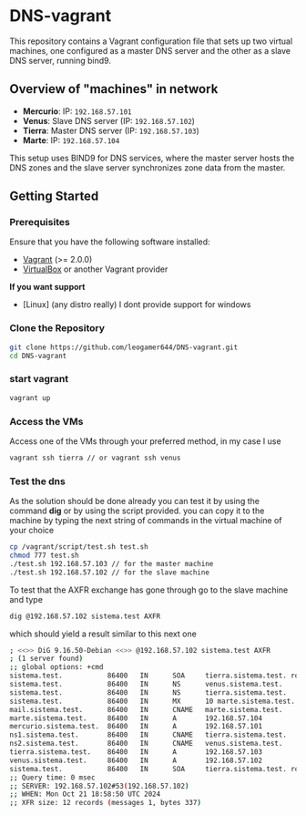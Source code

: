 # DNS-vagrant

This repository contains a Vagrant configuration file that sets up two virtual machines, one configured as a master DNS server and the other as a slave DNS server, running bind9.

## Overview of "machines" in network

- **Mercurio**: IP: `192.168.57.101`
- **Venus**: Slave DNS server (IP: `192.168.57.102`)
- **Tierra**: Master DNS server (IP: `192.168.57.103`)
- **Marte**: IP: `192.168.57.104`

This setup uses BIND9 for DNS services, where the master server hosts the DNS zones and the slave server synchronizes zone data from the master.

## Getting Started

### Prerequisites

Ensure that you have the following software installed:

- [Vagrant](https://www.vagrantup.com/) (>= 2.0.0)
- [VirtualBox](https://www.virtualbox.org/) or another Vagrant provider

**If you want support**
- [Linux] (any distro really) I dont provide support for windows

### Clone the Repository
```bash
git clone https://github.com/leogamer644/DNS-vagrant.git
cd DNS-vagrant
```
### start vagrant
```bash
vagrant up
```
### Access the VMs
Access one of the VMs through your preferred method, in my case I use 
```bash
vagrant ssh tierra // or vagrant ssh venus
```
### Test the dns
As the solution should be done already you can test it by using the command **dig**
or by using the script provided. you can copy it to the machine by typing the next string of commands in the virtual machine of your choice
```bash
cp /vagrant/script/test.sh test.sh
chmod 777 test.sh
./test.sh 192.168.57.103 // for the master machine
./test.sh 192.168.57.102 // for the slave machine
```
To test that the AXFR exchange has gone through go to the slave machine and type
```bash
dig @192.168.57.102 sistema.test AXFR
```
which should yield a result similar to this next one
``` bash
; <<>> DiG 9.16.50-Debian <<>> @192.168.57.102 sistema.test AXFR
; (1 server found)
;; global options: +cmd
sistema.test.           86400   IN      SOA     tierra.sistema.test. root.sistema.test. 2024101902 604800 86400 2419200 7200
sistema.test.           86400   IN      NS      venus.sistema.test.
sistema.test.           86400   IN      NS      tierra.sistema.test.
sistema.test.           86400   IN      MX      10 marte.sistema.test.
mail.sistema.test.      86400   IN      CNAME   marte.sistema.test.
marte.sistema.test.     86400   IN      A       192.168.57.104
mercurio.sistema.test.  86400   IN      A       192.168.57.101
ns1.sistema.test.       86400   IN      CNAME   tierra.sistema.test.
ns2.sistema.test.       86400   IN      CNAME   venus.sistema.test.
tierra.sistema.test.    86400   IN      A       192.168.57.103
venus.sistema.test.     86400   IN      A       192.168.57.102
sistema.test.           86400   IN      SOA     tierra.sistema.test. root.sistema.test. 2024101902 604800 86400 2419200 7200
;; Query time: 0 msec
;; SERVER: 192.168.57.102#53(192.168.57.102)
;; WHEN: Mon Oct 21 18:58:50 UTC 2024
;; XFR size: 12 records (messages 1, bytes 337)
```